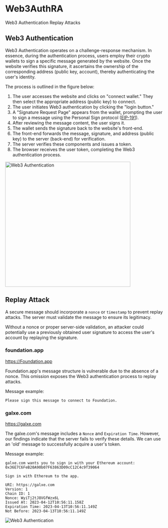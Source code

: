 # Web3AuthRA
Web3 Authentication Replay Attacks

## Web3 Authentication

Web3 Authentication operates on a challenge-response mechanism. In essence, during the authentication process, users employ their crypto wallets to sign a specific message generated by the website. Once the website verifies this signature, it ascertains the ownership of the corresponding address (public key, account), thereby authenticating the user's identity.

The process is outlined in the figure below:

1. The user accesses the website and clicks on "connect wallet." They then select the appropriate address (public key) to connect.
2. The user initiates Web3 authentication by clicking the "login button."
3. A "Signature Request Page" appears from the wallet, prompting the user to sign a message using the Personal Sign protocol ([EIP-191](https://eips.ethereum.org/EIPS/eip-191)).
4. After reviewing the message content, the user signs it.
5. The wallet sends the signature back to the website's front-end.
6. The front-end forwards the message, signature, and address (public key) to the server (back-end) for verification.
7. The server verifies these components and issues a token.
8. The browser receives the user token, completing the Web3 authentication process.


<img src="./Web3%20Authentication.png" alt="Web3 Authentication" width=400/>


## Replay Attack

A secure message should incorporate a `nonce` or `timestamp` to prevent replay attacks. The server must validate the message to ensure its legitimacy.

Without a nonce or proper server-side validation, an attacker could potentially use a previously obtained user signature to access the user's account by replaying the signature.


### foundation.app
https://Foundation.app 

Foundation.app's message structure is vulnerable due to the absence of a nonce. 
This omission exposes the Web3 authentication process to replay attacks.

Message example:
```
Please sign this message to connect to Foundation.
```

### galxe.com
https://galxe.com

The galxe.com's message includes a `Nonce` and `Expiration Time`. However, our findings indicate that the server fails to verify these details. We can use an 'old' message to successfully acquire a user's token.

Message example:

```
galxe.com wants you to sign in with your Ethereum account:
0x36E7C6FeB20A90b07F63863D09cC12C4c9f39064

Sign in with Ethereum to the app.

URI: https://galxe.com
Version: 1
Chain ID: 1
Nonce: WyiTj2tJ8VGfWzx6L
Issued At: 2023-04-12T10:56:11.158Z
Expiration Time: 2023-04-13T10:56:11.149Z
Not Before: 2023-04-13T10:56:11.149Z
```

![Web3 Authentication](https://github.com/d0scoo1/Web3AuthRA/assets/13929425/d7e28a11-d0c0-4433-9411-13a8730a7b17)

